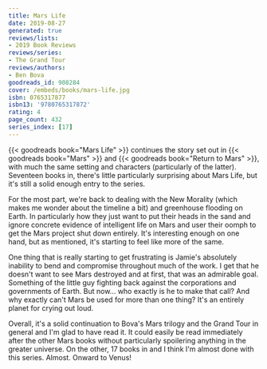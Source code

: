 ```yaml
---
title: Mars Life
date: 2019-08-27
generated: true
reviews/lists:
- 2019 Book Reviews
reviews/series:
- The Grand Tour
reviews/authors:
- Ben Bova
goodreads_id: 908284
cover: /embeds/books/mars-life.jpg
isbn: 0765317877
isbn13: '9780765317872'
rating: 4
page_count: 432
series_index: [17]
---
```

{{< goodreads book="Mars Life" >}} continues the story set out in {{< goodreads book="Mars" >}} and {{< goodreads book="Return to Mars" >}}, with much the same setting and characters (particularly of the latter). Seventeen books in, there's little particularly surprising about Mars Life, but it's still a solid enough entry to the series.  

For the most part, we're back to dealing with the New Morality (which makes me wonder about the timeline a bit) and greenhouse flooding on Earth. In particularly how they just want to put their heads in the sand and ignore concrete evidence of intelligent life on Mars and user their oomph to get the Mars project shut down entirely. It's interesting enough on one hand, but as mentioned, it's starting to feel like more of the same.  

<!--more-->

One thing that is really starting to get frustrating is Jamie's absolutely inability to bend and compromise throughout much of the work. I get that he doesn't want to see Mars destroyed and at first, that was an admirable goal. Something of the little guy fighting back against the corporations and governments of Earth. But now... who exactly is he to make that call? And why exactly can't Mars be used for more than one thing? It's an entirely planet for crying out loud.  

Overall, it's a solid continuation to Bova's Mars trilogy and the Grand Tour in general and I'm glad to have read it. It could easily be read immediately after the other Mars books without particularly spoilering anything in the greater universe. On the other, 17 books in and I think I'm almost done with this series. Almost. Onward to Venus!